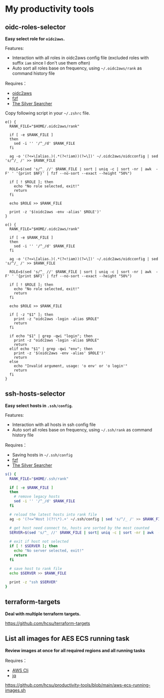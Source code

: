 # My productivity tools

## oidc-roles-selector

**Easy select role for `oidc2aws`.**

Features:
* Interaction with all roles in oidc2aws config file (excluded roles with suffix `iam` since I don't use them often)
* Auto sort all roles base on frequency, using `~/.oidc2aws/rank` as command history file

Requires：
* [oidc2aws](https://github.com/theplant/oidc2aws)
* [fzf](https://github.com/junegunn/fzf)
* [The Silver Searcher](https://github.com/ggreer/the_silver_searcher)

Copy following script in your `~/.zshrc` file.

```shell
e() {
  RANK_FILE="$HOME/.oidc2aws/rank"

  if [ -e $RANK_FILE ]
  then
    sed -i '' '/^_/d' $RANK_FILE
  fi
  
  ag -o '(?<=\[alias.)(.*(?<!iam))(?=\])' ~/.oidc2aws/oidcconfig | sed 's/^/_ /' >> $RANK_FILE

  ROLE=$(sed 's/^_ //' $RANK_FILE | sort | uniq -c | sort -nr | awk  -F' ' '{print $NF}' | fzf --no-sort --exact --height "50%")

  if [ ! $ROLE ]; then
    echo "No role selected, exit!"
    return
  fi

  echo $ROLE >> $RANK_FILE
  
  print -z '$(oidc2aws -env -alias' $ROLE')'
}

o() {
  RANK_FILE="$HOME/.oidc2aws/rank"
  
  if [ -e $RANK_FILE ]
  then
    sed -i '' '/^_/d' $RANK_FILE
  fi

  ag -o '(?<=\[alias.)(.*(?<!iam))(?=\])' ~/.oidc2aws/oidcconfig | sed 's/^/_ /' >> $RANK_FILE
  
  ROLE=$(sed 's/^_ //' $RANK_FILE | sort | uniq -c | sort -nr | awk  -F' ' '{print $NF}' | fzf --no-sort --exact --height "50%")

  if [ ! $ROLE ]; then
    echo "No role selected, exit!"
    return
  fi

  echo $ROLE >> $RANK_FILE
  
  if [ -z "$1" ]; then
    print -z "oidc2aws -login -alias $ROLE"
    return
  fi

  if echo "$1" | grep -qwi "login"; then
    print -z "oidc2aws -login -alias $ROLE"
    return
  elif echo "$1" | grep -qwi "env"; then
    print -z '$(oidc2aws -env -alias' $ROLE')'
    return
  else 
    echo "Invalid argument, usage: 'o env' or 'o login'"
    return
  fi
}
```

## ssh-hosts-selector

**Easy select hosts in `.ssh/config`.**

Features:
* Interaction with all hosts in ssh config file
* Auto sort all roles base on frequency, using `~/.ssh/rank` as command history file

Requires：
* Saving hosts in `~/.ssh/config`
* [fzf](https://github.com/junegunn/fzf)
* [The Silver Searcher](https://github.com/ggreer/the_silver_searcher)

```bash
s() {
  RANK_FILE="$HOME/.ssh/rank"

  if [ -e $RANK_FILE ]
  then
    # remove legacy hosts
    sed -i '' '/^_/d' $RANK_FILE 
  fi

  # reload the latest hosts into rank file
  ag -o '(?<=^Host )(?!\*).+' ~/.ssh/config | sed 's/^/_ /' >> $RANK_FILE

  # get host need connect to, hosts are sorted by the most counted
  SERVER=$(sed 's/^_ //' $RANK_FILE | sort| uniq -c | sort -nr | awk  -F' ' '{print $NF}' | fzf --no-sort --exact --height "50%")
  
  # exit if host not selected
  if [ ! $SERVER ]; then
    echo "No server selected, exit!"
    return
  fi

  # save host to rank file
  echo $SERVER >> $RANK_FILE
  
  print -z "ssh $SERVER"
}
```

## terraform-targets

**Deal with multiple terraform targets.**

https://github.com/hcsu/terraform-targets

## List all images for AES ECS running task

**Review images at once for all required regions and all running tasks**

Requires：
* [AWS Cli](https://aws.amazon.com/cli/)
* [jq](https://github.com/stedolan/jq)

https://github.com/hcsu/productivity-tools/blob/main/aws-ecs-running-images.sh
